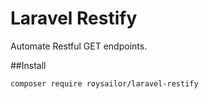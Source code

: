 Laravel Restify
=========================

Automate Restful GET endpoints.

##Install

```
composer require roysailor/laravel-restify
```
